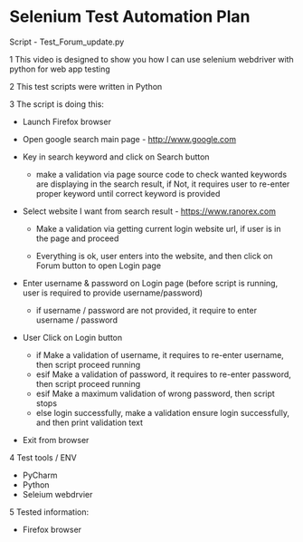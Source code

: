 # Selenium Test Automation Plan

Script - Test_Forum_update.py

1 This video is designed to show you how I can use selenium webdriver with python for web app testing

2 This test scripts were written in Python

3 The script is doing this:
   - Launch Firefox browser
   - Open google search main page - http://www.google.com
   - Key in search keyword and click on Search button
      - make a validation via page source code to check wanted keywords are displaying in the search result,  if Not, it requires user to re-enter proper keyword until correct keyword is provided

   - Select website I want from search result - https://www.ranorex.com
     - Make a validation via getting current login website url, if user is in the page and proceed

     - Everything is ok, user enters into the website, and then click on Forum button to open Login page
   
   - Enter username & password on Login page (before script is running, user is required to provide username/password)
     	- if username / password are not provided, it require to enter username / password 
   
   - User Click on Login button
    	- if Make a validation of username, it requires to re-enter username, then script proceed running
    	- esif Make a validation of password, it requires to re-enter password, then script proceed running
      - esif Make a maximum validation of wrong password, then script stops
      - else login successfully, make a validation ensure login successfully, and then print validation text

   - Exit from browser    

4 Test tools / ENV
   - PyCharm
   - Python
   - Seleium webdrvier
   
5 Tested information:
   - Firefox browser   
   
   
   
